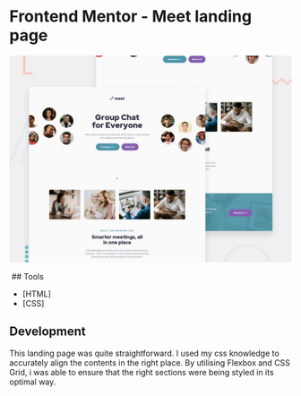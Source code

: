 # Frontend Mentor - Meet landing page

![Design preview for the Meet landing page coding challenge](./preview.jpg)

 ## Tools 

- [HTML]
- [CSS]

## Development 

This landing page was quite straightforward. I used my css knowledge to accurately align the contents in the right place. 
By utilising Flexbox and CSS Grid, i was able to ensure that the right sections were being styled in its optimal way. 

